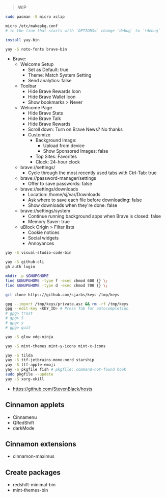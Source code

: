 > WIP
```sh
sudo pacman -S micro xclip

micro /etc/makepkg.conf
# in the line that starts with `OPTIONS=` change `debug` to `!debug`

install yay-bin

yay -S noto-fonts brave-bin
```
- Brave:
	- Welcome Setup
		- Set as Default: true
		- Theme: Match System Setting
		- Send analytics: false
	- Toolbar
		- Hide Brave Rewards Icon
		- Hide Brave Wallet Icon
		- Show bookmarks > Never
	- Welcome Page
		- Hide Brave Stats
		- Hide Brave Talk
		- Hide Brave Rewards
		- Scroll down: Turn on Brave News? No thanks
		- Customize
			- Background Image:
				- Upload from device
				- Show Sponsored Images: false
			- Top Sites: Favorites
			- Clock: 24-hour clock
	- brave://settings/
		- Cycle through the most recently used tabs with Ctrl-Tab: true
	- brave://password-manager/settings
		- Offer to save passwords: false
	- brave://settings/downloads
		- Location: /home/sj/var/Downloads
		- Ask where to save each file before downloading: false
		- Show downloads when they're done: false
	- brave://settings/system
		- Continue running background apps when Brave is closed: false
		- Memory Saver: true
	- uBlock Origin > Filter lists
		- Cookie notices
		- Social widgets
		- Annoyances

```sh
yay -S visual-studio-code-bin

yay -S github-cli
gh auth login

mkdir -p $GNUPGHOME
find $GNUPGHOME -type f -exec chmod 600 {} \;
find $GNUPGHOME -type d -exec chmod 700 {} \;

git clone https://github.com/sjarbs/keys /tmp/keys

gpg --import /tmp/keys/private.asc && rm -rf /tmp/keys
gpg --edit-key <KEY_ID> # Press Tab for autocompletion
# gpg> trust
# gpg> 5
# gpg> y
# gpg> quit
```

```sh
yay -S glow xdg-ninja

yay -S mint-themes mint-y-icons mint-x-icons

yay -S tilda
yay -S ttf-jetbrains-mono-nerd starship
yay -S ttf-apple-emoji
yay -S pkgfile fish # pkgfile: command-not-found hook
sudo pkgfile --update
yay -S xorg-xkill
```

- https://github.com/StevenBlack/hosts

## Cinnamon applets

- Cinnamenu
- QRedShift
- darkMode

## Cinnamon extensions

- cinnamon-maximus

## Create packages
- redshift-minimal-bin
- mint-themes-bin